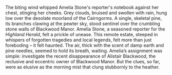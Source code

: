 The biting wind whipped Amelia Stone's reporter's notebook against her chest, stinging her cheeks.  Grey clouds, bruised and swollen with rain, hung low over the desolate moorland of the Cairngorms.  A single, skeletal pine, its branches clawing at the pewter sky, stood sentinel over the crumbling stone walls of Blackwood Manor.  Amelia Stone, a seasoned reporter for the *Highland Herald*, felt a prickle of unease. This remote estate, steeped in whispers of forgotten tragedies and local legends, felt more than just foreboding – it felt haunted.  The air, thick with the scent of damp earth and pine needles, seemed to hold its breath, waiting.  Amelia’s assignment was simple: investigate the recent disappearance of Alistair Blackwood, the reclusive and eccentric owner of Blackwood Manor.  But the clues, so far, were as elusive as the morning mist that clung stubbornly to the heather.

